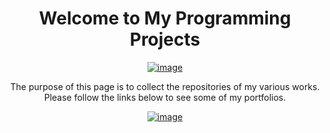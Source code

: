 <div align="center">
  
# Welcome to My Programming Projects

[![image](https://img.shields.io/badge/-LinkedIn-0077B5?style=for-the-badge&logo=linkedin&labelColor=0077B5)](https://www.linkedin.com/in/edgrammatico/)

The purpose of this page is to collect the repositories of my various works. Please follow the links below to see some of my portfolios. 

[![image](https://img.shields.io/badge/-Python-3776AB?style=for-the-badge&logo=Python&logoColor=white)](https://themuahdibportfolio.github.io/Blog/) 

</div>
